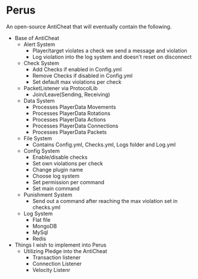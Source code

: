 # Perus
An open-source AntiCheat that will eventually contain the following.


- Base of AntiCheat  
  - Alert System
    - Player/target violates a check we send a message and violation 
    - Log violation into the log system and doesn't reset on disconnect
  - Check System
    - Add Checks if enabled in Config.yml
    - Remove Checks if disabled in Config.yml
    - Set default max violations per check
  - PacketListener via ProtocolLib
    - Join/Leave(Sending, Receiving)
  - Data System
    - Processes PlayerData Movements
    - Processes PlayerData Rotations
    - Processes PlayerData Actions
    - Processes PlayerData Connections
    - Processes PlayerData Packets
  - File System
    - Contains Config.yml, Checks.yml, Logs folder and Log.yml
  - Config System
    - Enable/disable checks
    - Set own violations per check
    - Change plugin name
    - Choose log system 
    - Set permission per command
    - Set main command
  - Punishment System
    - Send out a command after reaching the max violation set in checks.yml
  - Log System
    - Flat file
    - MongoDB
    - MySql
    - Redis
- Things I wish to implement into Perus
  - Utilizing Pledge into the AntiCheat
    - Transaction listener
    - Connection Listener
    - Velocity Listenr
